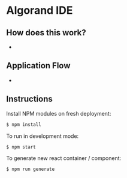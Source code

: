 Algorand IDE
=====================================


How does this work?
----------------

-

Application Flow
-------
-


## Instructions

Install NPM modules on fresh deployment:

```bash
$ npm install
```

To run in development mode:

```bash
$ npm start
```

To generate new react container / component:

```bash
$ npm run generate
```
